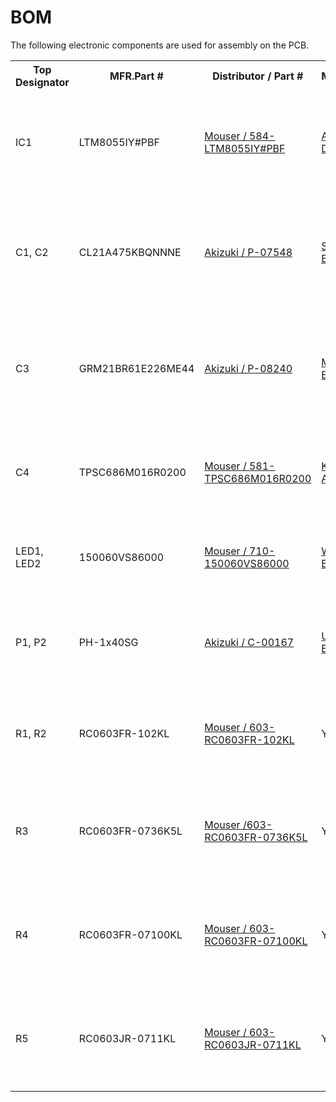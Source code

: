 <html lang="en">

<head>
	<meta charset="uft-8">
	<meta name="author" content="Masato Kubotera">
    <meta name="description" content="">
</head>

<body>
	<h1>BOM</h1>
        <p>
        The following electronic components are used for assembly on the PCB.
        <table>
                <tr>
                    <th>Top Designator</th>
                    <th>MFR.Part #</th>
                    <th>Distributor / Part #</th>
                    <th>Manufacturer</th>
                    <th>Part Detail</th>
                </tr>
                <tr>
                    <td>IC1</td>
                    <td>LTM8055IY#PBF</td>
                    <td><a href="https://www.mouser.jp/ProductDetail/584-LTM8055IY%23PBF">Mouser / 584-LTM8055IY#PBF</a></td>
                    <td><a href="https://www.analog.com/en/products/ltm8055.html">Analog Devices</a></td>
                    <td>Switching Voltage Regulator SMD Buck-Boost 36V 8.5A BGA-121</td>
                </tr>
                <tr>
                    <td>C1, C2</td>
                    <td>CL21A475KBQNNNE</td>
                    <td><a href="https://akizukidenshi.com/catalog/g/gP-07548/">Akizuki / P-07548</a></td>
                    <td><a href="https://product.samsungsem.com/mlcc/CL21A475KBQNNN.do">Samsung Electronics</a></td>
                    <td>Multilayer Ceramic Capacitor SMD 4.7uF 50V ±10% X5R 0805</td>
                </tr>
                <tr>
                    <td>C3</td>
                    <td>GRM21BR61E226ME44</td>
                    <td><a href="https://akizukidenshi.com/catalog/g/gP-08240/">Akizuki / P-08240</a></td>
                    <td><a href="https://www.murata.com/en-us/products/productdetail?partno=GRM21BR61E226ME44%23">Murata Electronics</a></td>
                    <td>Multilayer Ceramic Capacitor SMD 22uF 25V ±20% X5R 0805</td>
                </tr>
                <tr>
                    <td>C4</td>
                    <td>TPSC686M016R0200</td>
                    <td><a href="https://www.mouser.jp/ProductDetail/581-TPSC686M016R0200">Mouser / 581-TPSC686M016R0200</a></td>
                    <td><a href="https://www.kyocera-avx.com/products/tantalum/smd-tantalum-mno2/tps-series/">KYOCERA AVX</a></td>
                    <td>Tantalum Capacitor SMD 68uF 16V ±20% 2312</td>
                </tr>
                <tr>
                    <td>LED1, LED2</td>
                    <td>150060VS86000</td>
                    <td><a href="https://www.mouser.jp/ProductDetail/710-150060VS86000">Mouser / 710-150060VS86000</a></td>
                    <td><a href="https://www.we-online.com/components/products/datasheet/150060VS86000.pdf">Wurth Elektronik</a></td>
                    <td>Standard LED SMD 2V 20mA GREEN 573nm 0603</td>
                </tr>
                <tr>
                    <td>P1, P2</td>
                    <td>PH-1x40SG</td>
                    <td><a href="https://akizukidenshi.com/catalog/g/gC-00167/">Akizuki / C-00167</a></td>
                    <td><a href="">Useconn Electronics</a></td>
                    <td>Pin Header Straight 2.54mm Pitch 3A 20mΩ 500V</td>
                </tr>
                <tr>
                    <td>R1, R2</td>
                    <td>RC0603FR-102KL</td>
                    <td><a href="https://www.mouser.jp/ProductDetail/603-RC0603FR-102KL">Mouser / 603-RC0603FR-102KL</a></td>
                    <td>YAGEO</td>
                    <td>Thick Film Resistor SMD 2kΩ 1/10W ±1% 0603</td>
                </tr>
                <tr>
                    <td>R3</td>
                    <td>RC0603FR-0736K5L</td>
                    <td><a href="https://www.mouser.jp/ProductDetail/603-RC0603FR-0736K5L">Mouser /603-RC0603FR-0736K5L </a></td>
                    <td>YAGEO</td>
                    <td>Thick Film Resistor SMD 36.5kΩ 1/10W ±1% 0603</td>
                </tr>
                <tr>
                    <td>R4</td>
                    <td>RC0603FR-07100KL</td>
                    <td><a href="https://www.mouser.jp/ProductDetail/603-RC0603FR-07100KL">Mouser / 603-RC0603FR-07100KL</a></td>
                    <td>YAGEO</td>
                    <td>Thick Film Resistor SMD 100kΩ 1/10W ±1% 0603</td>
                </tr>
                <tr>
                    <td>R5</td>
                    <td>RC0603JR-0711KL</td>
                    <td><a href="https://www.mouser.jp/ProductDetail/603-RC0603JR-0711KL">Mouser / 603-RC0603JR-0711KL</a></td>
                    <td>YAGEO</td>
                    <td>Thick Film Resistor SMD 11kΩ 1/10W ±1% 0603</td>
                </tr>
            </table>
        </p>
</body>
</html>
